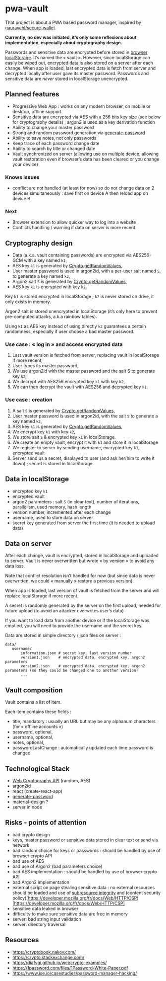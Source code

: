 
# pwa-vault

That project is about a PWA based password manager, inspired by [gauravchl/secure-wallet](https://github.com/gauravchl/secure-wallet).

**Currently, no dev was initiated, it’s only some reflexions about implementation, especially about cryptography design.**

Passwords and sensitive data are encrypted before stored in [browser localStorage](https://developer.mozilla.org/en-US/docs/Web/API/Web_Storage_API).
It’s named the « vault ».
However, since localStorage can easily be wiped out, encrypted data is also stored on a server after each change.
When app is loaded, last encrypted data is fetch from server and decrypted locally after user gave its master password.
Passwords and sensitive data are *never* stored in localStorage unencrypted.

## Planned features
- Progressive Web App : works on any modern browser, on mobile or desktop, offline support
- Sensitive data are encrypted via AES with a 256 bits key size (see below for cryptography details) ; argon2 is used as a key derivation function
- Ability to change your master password
- Strong and random password generation via [generate-password](https://github.com/brendanashworth/generate-password)
- Ability to save notes, not only passwords
- Keep trace of each password change date
- Ability to search by title or changed date
- Vault synchronized on server (allowing use on multiple device, allowing vault restoration even if browser’s data has been cleared or you change your device)

### Knows issues
- conflict are not handled (at least for now) so do not change data on 2 devices simultaneously : save first on device A then reload app on device B

### Next 
- Browser extension to allow quicker way to log into a website
- Conflicts handling / warning if data on server is more recent


## Cryptography design

- Data (a.k.a. vault containing passwords) are encrypted via AES256-GCM with a key named `k1`,
- AES key `k1` is generated by [Crypto.getRandomValues](https://developer.mozilla.org/en-US/docs/Web/API/Crypto/getRandomValues),
- User master password is used in argon2id, with a per-user salt named `S`, to generate a key named `k2`,
- Argon2 salt `S` is generated by [Crypto.getRandomValues](https://developer.mozilla.org/en-US/docs/Web/API/Crypto/getRandomValues),
- AES key `k1` is encrypted with key `k2`.

Key `k1` is stored encrypted in localStorage ; `k2` is never stored on drive, it only exists in memory.

Argon2 salt is stored unencrypted in localStorage (it’s only here to prevent pre-computed attacks, a.k.a rainbow tables).

Using `k1` as AES key instead of using directly `k2` guarantees a certain randomness, especially if user choose a bad master password.


### Use case : « log in » and access encrypted data

1. Last vault version is fetched from server, replacing vault in localStorage if more recent,
2. User types its master password,
3. We use argon2id with the master password and the salt S to generate key `k2`,
4. We decrypt with AES256 encrypted key `k1` with key `k2`,
5. We can then decrypt the vault with AES256 and decrypted key `k1`.

### Use case : creation

1. A salt `S` is generated by [Crypto.getRandomValues](https://developer.mozilla.org/en-US/docs/Web/API/Crypto/getRandomValues),
2. User master password is used in argon2id, with the salt `S` to generate a key named `k2`,
3. AES key `k1` is generated by [Crypto.getRandomValues](https://developer.mozilla.org/en-US/docs/Web/API/Crypto/getRandomValues),
4. We encrypt key `k1` with key `k2`,
5. We store salt `S` & encrypted key `k1` in localStorage.
6. We create an empty vault, encrypt it with `k1` and store it in localStorage
7. We register to server by sending username, encrypted key `k1`, encrypted vault
8. Server send us a secret, displayed to user (and ask her/him to write it down) ; secret is stored in localStorage.

## Data in localStorage

- encrypted key `k1`
- encrypted vault
- argon2 parameters : salt `S` (in clear text), number of iterations, parallelism, used memory, hash length
- version number, incremented after each change
- username, used to store data on server
- secret key generated from server the first time (it is needed to upload data)

## Data on server

After each change, vault is encrypted, stored in localStorage and uploaded to server.
Vault is never overwritten but wrote « by version » to avoid any data loss.

Note that conflict resolution isn’t handled for now (but since data is never overwritten, we could « manually » restore a previous version).

When app is loaded, last version of vault is fetched from the server and will replace localStorage if more recent.

A secret is randomly generated by the server on the first upload, needed for future upload (to avoid an attacker overwrites user’s data)

If you want to load data from another device or if the localStorage was emptied, you will need to provide the username and the secret key.

Data are stored in simple directory / json files on server :
```
data/
   username/
       information.json # secret key, last version number
       version1.json    # encrypted data, encrypted key, argon2 parameters
       version2.json    # encrypted data, encrypted key, argon2 parameters (so they could be changed one to another version)
       ...
 ```

## Vault composition

Vault contains a list of item.

Each item contains these fields :
- title, mandatory : usually an URL but may be any alphanum characters (for « offline accounts »)
- password, optional,
- username, optional,
- notes, optional,
- passwordLastChange : automatically updated each time password is changed

## Technological Stack

- [Web Cryptography API](https://www.w3.org/TR/WebCryptoAPI/) (random, AES)
- argon2id
- react (create-react-app)
- [generate-password](https://github.com/brendanashworth/generate-password)
- material-design ?
- server in node

## Risks - points of attention

- bad crypto design
- keys, master password or sensitive data stored in clear text or send via network
- bad random choice for keys or passwords : should be handled by use of browser crypto API
- bad use of AES
- bad use of Argon2 (bad parameters choice)
- bad AES implementation : should be handled by use of browser crypto API
- bad Argon2 implementation
- external script on page stealing sensitive data : no external resources should be loaded and use of [subresource integrity](https://developer.mozilla.org/en-US/docs/Web/Security/Subresource_Integrity) and (content security policy)[https://developer.mozilla.org/fr/docs/Web/HTTP/CSP)[https://developer.mozilla.org/fr/docs/Web/HTTP/CSP]
- sensitive data leaked in browser
- difficulty to make sure sensitive data are free in memory
- server: bad string input validation
- server: directory traversal

## Resources

- https://cryptobook.nakov.com/
- https://crypto.stackexchange.com/
- https://diafygi.github.io/webcrypto-examples/
- https://1password.com/files/1Password-White-Paper.pdf
- https://www.ise.io/casestudies/password-manager-hacking/
